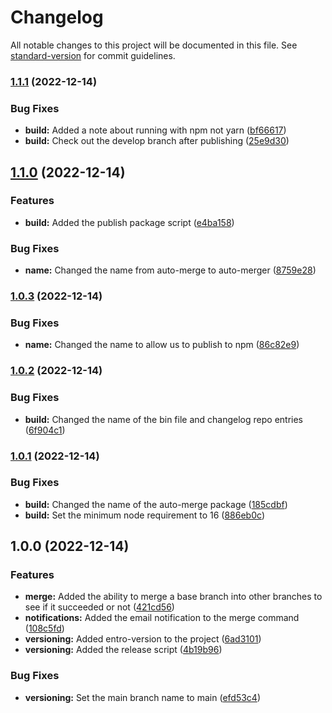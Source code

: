 # Changelog

All notable changes to this project will be documented in this file. See [standard-version](https://github.com/conventional-changelog/standard-version) for commit guidelines.

### [1.1.1](https://github.com/entrostat/git-auto-merger/compare/v1.1.0...v1.1.1) (2022-12-14)


### Bug Fixes

* **build:** Added a note about running with npm not yarn ([bf66617](https://github.com/entrostat/git-auto-merger/commit/bf66617cc0277c0902970fb23cafbd556fca1dd9))
* **build:** Check out the develop branch after publishing ([25e9d30](https://github.com/entrostat/git-auto-merger/commit/25e9d306f85e892d600a1f7e753ce8ad5334df08))

## [1.1.0](https://github.com/entrostat/git-auto-merger/compare/v1.0.3...v1.1.0) (2022-12-14)


### Features

* **build:** Added the publish package script ([e4ba158](https://github.com/entrostat/git-auto-merger/commit/e4ba158b0ef02c143e5de769aa999fbd876a0145))


### Bug Fixes

* **name:** Changed the name from auto-merge to auto-merger ([8759e28](https://github.com/entrostat/git-auto-merger/commit/8759e285424b02f6b314fe6626da0c1a24765450))

### [1.0.3](https://github.com/entrostat/git-auto-merger/compare/v1.0.2...v1.0.3) (2022-12-14)


### Bug Fixes

* **name:** Changed the name to allow us to publish to npm ([86c82e9](https://github.com/entrostat/git-auto-merger/commit/86c82e919524d726162dcfb38656289b53833f1d))

### [1.0.2](https://github.com/entrostat/git-auto-merger/compare/v1.0.1...v1.0.2) (2022-12-14)


### Bug Fixes

* **build:** Changed the name of the bin file and changelog repo entries ([6f904c1](https://github.com/entrostat/git-auto-merger/commit/6f904c14ded6833249acda1b515c9f8a76a7f586))

### [1.0.1](https://github.com/entrostat/git-auto-merger/compare/v1.0.0...v1.0.1) (2022-12-14)


### Bug Fixes

* **build:** Changed the name of the auto-merge package ([185cdbf](https://github.com/entrostat/git-auto-merger/commit/185cdbf34c95561d3de27caca7d819111ba7b2f2))
* **build:** Set the minimum node requirement to 16 ([886eb0c](https://github.com/entrostat/git-auto-merger/commit/886eb0cdba7445adc22c4b209f637a217aadd65a))

## 1.0.0 (2022-12-14)


### Features

* **merge:** Added the ability to merge a base branch into other branches to see if it succeeded or not ([421cd56](https://github.com/entrostat/git-auto-merger/commit/421cd56188928ed522c7dff63cfbd20ad1c20cb0))
* **notifications:** Added the email notification to the merge command ([108c5fd](https://github.com/entrostat/git-auto-merger/commit/108c5fd38821855d175a3936f630e60bf2224d7a))
* **versioning:** Added entro-version to the project ([6ad3101](https://github.com/entrostat/git-auto-merger/commit/6ad31014da49f77567b71e2771ded23be13ab2c4))
* **versioning:** Added the release script ([4b19b96](https://github.com/entrostat/git-auto-merger/commit/4b19b96d6d10cc8345986220d573706b436e0fa3))


### Bug Fixes

* **versioning:** Set the main branch name to main ([efd53c4](https://github.com/entrostat/git-auto-merger/commit/efd53c4f2defe0bd7efc1476fccca556845923d8))
